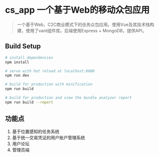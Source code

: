 # cs_app 一个基于Web的移动众包应用

> 一个基于Web，C2C商业模式下的任务众包应用。使用Vue及其技术栈构建，使用了vant组件库。后端使用Express + MongoDB，提供API。

## Build Setup

``` bash
# install dependencies
npm install

# serve with hot reload at localhost:8080
npm run dev

# build for production with minification
npm run build

# build for production and view the bundle analyzer report
npm run build --report
```
## 功能点
1. 基于位置感知的任务系统
2. 基于统一交易凭证的用户账户管理系统
3. 用户论坛
4. 管理员端




